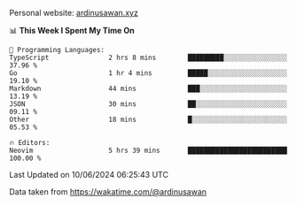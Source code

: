 Personal website: [ardinusawan.xyz](https://ardinusawan.xyz)

<!--START_SECTION:waka-->
📊 **This Week I Spent My Time On** 

```text
💬 Programming Languages: 
TypeScript               2 hrs 8 mins        █████████░░░░░░░░░░░░░░░░   37.96 % 
Go                       1 hr 4 mins         █████░░░░░░░░░░░░░░░░░░░░   19.10 % 
Markdown                 44 mins             ███░░░░░░░░░░░░░░░░░░░░░░   13.19 % 
JSON                     30 mins             ██░░░░░░░░░░░░░░░░░░░░░░░   09.11 % 
Other                    18 mins             █░░░░░░░░░░░░░░░░░░░░░░░░   05.53 % 

🔥 Editors: 
Neovim                   5 hrs 39 mins       █████████████████████████   100.00 % 
```


 Last Updated on 10/06/2024 06:25:43 UTC
<!--END_SECTION:waka-->
Data taken from https://wakatime.com/@ardinusawan
